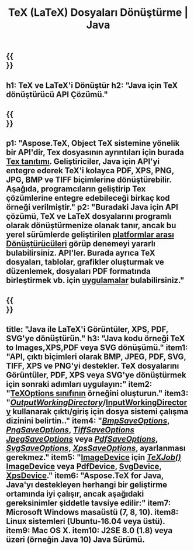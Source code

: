 ﻿---
translation: true
template: /_templates/_conversion-java.md
title: TeX (LaTeX) Dosyaları Dönüştürme | Java
url: /java/conversion/
description: TeX(LaTeX) dönüştürme Java API çözümü. LaTeX dosyalarını birkaç satır Java koduyla PNG, JPEG, TIFF, BMP dahil olmak üzere PDF, XPS ve Görüntülere dönüştürün.
keywords: tex dönüştürme api java, tex dönüştürücü java entegrasyonu
family: tex
platformtag: cpp
feature: conversion
---

{{<section banner>}}
---
h1: TeX ve LaTeX'i Dönüştür
h2: "Java için TeX dönüştürücü API Çözümü."
---

{{<section overview>}}
---
p1: "Aspose.TeX, Object TeX sistemine yönelik bir API'dir, Tex dosyasının ayrıntıları için burada [Tex tanıtımı](https://docs.aspose.com/tex/cpp/what-is-tex/). Geliştiriciler, Java için API'yi entegre ederek TeX'i kolayca PDF, XPS, PNG, JPG, BMP ve TIFF biçimlerine dönüştürebilir. Aşağıda, programcıların geliştirip Tex çözümlerine entegre edebileceği birkaç kod örneği verilmiştir."
p2: "Buradaki Java için API çözümü, TeX ve LaTeX dosyalarını programlı olarak dönüştürmenize olanak tanır, ancak bu yerel sürümlerde geliştirilen [platformlar arası Dönüştürücüleri](https://products.aspose.app/tex/conversion) görüp denemeyi yararlı bulabilirsiniz. API'ler. Burada ayrıca TeX dosyaları, tablolar, grafikler oluşturmak ve düzenlemek, dosyaları PDF formatında birleştirmek vb. için [uygulamalar](https://products.aspose.app/tex/applications) bulabilirsiniz."
---

{{<section feature1>}}
---
title: "Java ile LaTeX'i Görüntüler, XPS, PDF, SVG'ye dönüştürün."
h3: "Java kodu örneği TeX to Images,XPS,PDF veya SVG dönüşümü."
item1: "API, çıktı biçimleri olarak BMP, JPEG, PDF, SVG, TIFF, XPS ve PNG'yi destekler. TeX dosyalarını Görüntüler, PDF, XPS veya SVG'ye dönüştürmek için sonraki adımları uygulayın:"
item2: "[TeXOptions sınıfının](https://reference.aspose.com/tex/java/com.aspose.tex/texoptions) örneğini oluşturun."
item3: "[*OutputWorkingDirectory*](https://reference.aspose.com/tex/java/com.aspose.tex/TeXOptions#setOutputWorkingDirectory-com.aspose.tex.IOutputWorkingDirectory-)/[InputWorkingDirectory](https://reference.aspose.com/tex/java/com.aspose.tex/TeXOptions#setInputWorkingDirectory-com.aspose.tex.IInputWorkingDirectory-) kullanarak çıktı/giriş için dosya sistemi çalışma dizinini belirtin.."
item4: "[*BmpSaveOptions*](https://reference.aspose.com/tex/java/com.aspose.tex.rendering/BmpSaveOptions), [*PngSaveOptions*](https://reference.aspose.com/tex/java/com.aspose.tex.rendering/PngSaveOptions), [*TiffSaveOptions*](https://reference.aspose.com/tex/java/com.aspose.tex.rendering/TiffSaveOptions) [*JpegSaveOptions*](https://reference.aspose.com/tex/java/com.aspose.tex.rendering/JpegSaveOptions) veya [*PdfSaveOptions*](https://reference.aspose.com/tex/java/com.aspose.tex.rendering/PdfSaveOptions), [*SvgSaveOptions*](https://reference.aspose.com/tex/java/com.aspose.tex.rendering/SvgSaveOptions), [*XpsSaveOptions*](https://reference.aspose.com/tex/java/com.aspose.tex.rendering/XpsSaveOptions), ayarlanması gerekmez."
item5: "[ImageDevice](https://reference.aspose.com) için [*TeXJob()*](https://reference.aspose.com/tex/java/com.aspose.tex/TeXJob) [ImageDevice](https://reference.aspose.com/tex/java/com.aspose.tex.rendering/ImageDevice) veya [PdfDevice](https://reference.aspose.com/tex/java/com.aspose.tex.rendering/PdfDevice), [SvgDevice](https://reference.aspose.com/tex/java/com.aspose.tex.rendering/SvgDevice), [XpsDevice](https://reference.aspose.com/tex/java/com.aspose.tex.rendering/XpsDevice)."
item6: "Aspose.TeX for Java, Java'yı destekleyen herhangi bir geliştirme ortamında iyi çalışır, ancak aşağıdaki gereksinimler şiddetle tavsiye edilir:"
item7: Microsoft Windows masaüstü (7, 8, 10).
item8: Linux sistemleri (Ubuntu-16.04 veya üstü).
item9: Mac OS X.
item10: J2SE 8.0 (1.8) veya üzeri (örneğin Java 10) Java Sürümü.
---

